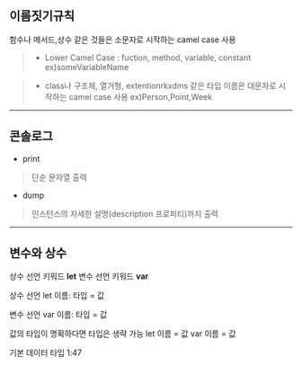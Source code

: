 **이름짓기규칙**
------
함수나 메서드,상수 같은 것들은 소문자로 시작하는 camel case 사용
>- Lower Camel Case : fuction, method, variable, constant
>ex)someVariableName

>- class나 구조체, 열거형, extentionrkxdms 같은 타입 이름은 대문자로 시작하는 camel case 사용
>ex)Person,Point,Week

***

**콘솔로그**
--------------

- print
> 단순 문자열 출력
- dump
> 인스턴스의 자세한 설명(description 프로퍼티)까지 출력

***

**변수와 상수**
----

상수 선언 키워드 **let**
변수 선언 키워드 **var**

상수 선언
let 이름: 타입 = 값

변수 선언
var 이름: 타입 = 값

값의 타입이 명확하다면 타입은 생략 가능
let 이름 = 값
var 이름 = 값

기본 데이터 타입 1:47
